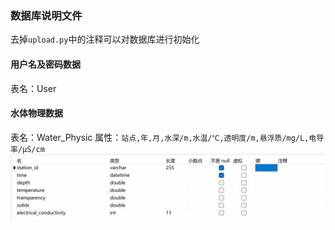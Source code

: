 ### 数据库说明文件

去掉`upload.py`中的注释可以对数据库进行初始化

#### 用户名及密码数据
表名：User

#### 水体物理数据
表名：Water_Physic
属性：`站点,年,月,水深/m,水温/℃,透明度/m,悬浮质/mg/L,电导率/µS/cm`
![水体物理数据表属性](./docs/img/Water_Physic.png)
